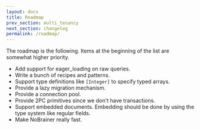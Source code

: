 ```yaml
---
layout: docs
title: Roadmap
prev_section: multi_tenancy
next_section: changelog
permalink: /roadmap/
---
```


The roadmap is the following. Items at the beginning of the list are somewhat higher priority.

* Add support for eager_loading on raw queries.
* Write a bunch of recipes and patterns.
* Support type definitions like `[Integer]` to specify typed arrays.
* Provide a lazy migration mechanism.
* Provide a connection pool.
* Provide 2PC primitives since we don't have transactions.
* Support embedded documents. Embedding should be done by using the type system like regular fields.
* Make NoBrainer really fast.

